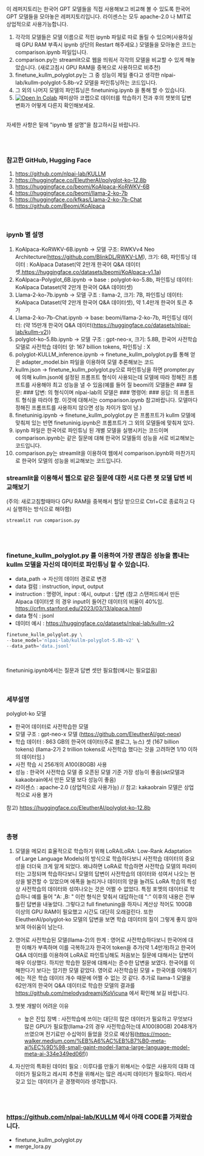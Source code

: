 이 레퍼지토리는 한국어 GPT 모델들을 직접 사용해보고 비교해 볼 수 있도록 한국어 GPT 모델들을 모아놓은 레퍼지토리입니다. 라이센스는 모두 apache-2.0 나 MIT로 상업적으로 사용가능합니다.

1. 각각의 모델들은 모델 이름으로 적힌 ipynb 파일로 따로 돌릴 수 있으며(사용하실 때 GPU RAM 부족시 ipynb 상단의 Restart 해주세요.) 모델들을 모아놓은 코드는 comparison.ipynb 파일입니다. 
2. comparison.py는 streamlit으로 웹을 띄워서 각각의 모델을 비교할 수 있게 해놓았습니다. (새로고침시 GPU RAM을 중복으로 사용하므로 비추천) 
3. finetune_kullm_polyglot.py는 그 중 성능이 제일 좋다고 생각한 nlpai-lab/kullm-polyglot-5.8b-v2 모델을 파인튜닝하는 코드입니다.
4. 그 외의 나머지 모델의 파인튜닝은 finetuninig.ipynb 을 통해 할 수 있습니다. 
5. [![Open In Colab](https://colab.research.google.com/assets/colab-badge.svg)](https://colab.research.google.com/github/daegonYu/ko-gpts/blob/master/polyglot_ko_12_8b%EB%AA%A8%EB%8D%B8_%EB%82%98%EC%9D%98%EB%8D%B0%EC%9D%B4%ED%84%B0%ED%95%99%EC%8A%B5_%EC%A0%84%ED%9B%84%EB%B9%84%EA%B5%90.ipynb)
재미삼아 코랩으로 데이터를 학습하기 전과 후의 챗봇의 답변 변화가 어떻게 다른지 확인해보세요.
<br>
자세한 사항은 밑에 "ipynb 별 설명"을 참고하시길 바랍니다.

<br><br>

### 참고한 GitHub, Hugging Face
1. https://github.com/nlpai-lab/KULLM
2. https://huggingface.co/EleutherAI/polyglot-ko-12.8b
3. https://huggingface.co/beomi/KoAlpaca-KoRWKV-6B
4. https://huggingface.co/beomi/llama-2-ko-7b
5. https://huggingface.co/kfkas/Llama-2-ko-7b-Chat
6. https://github.com/Beomi/KoAlpaca

<br>

### ipynb 별 설명
1. KoAlpaca-KoRWKV-6B.ipynb -> 모델 구조: RWKVv4 Neo Architecture(https://github.com/BlinkDL/RWKV-LM), 크기: 6B, 파인튜닝 데이터 : KoAlpaca Dataset(약 2만개 한국어 Q&A 데이터셋,https://huggingface.co/datasets/beomi/KoAlpaca-v1.1a)
2. KoAlpaca-Polyglot_6B.ipynb -> base : polyglot-ko-5.8b, 파인튜닝 데이터: KoAlpaca Dataset(약 2만개 한국어 Q&A 데이터셋)
3. Llama-2-ko-7b.ipynb -> 모델 구조 : llama-2, 크기: 7B, 파인튜닝 데이터: KoAlpaca Dataset(약 2만개 한국어 Q&A 데이터셋), 약 1.4만개 한국어 토큰 추가
4. Llama-2-ko-7b-Chat.ipynb -> base: beomi/llama-2-ko-7b, 파인튜닝 데이터: (약 15만개 한국어 Q&A 데이터(https://huggingface.co/datasets/nlpai-lab/kullm-v2)) 
5. polyglot-ko-5.8b.ipynb -> 모델 구조 : gpt-neo-x, 크기: 5.8B, 한국어 사전학습 모델로 사전학습 데이터 양: 167 billion tokens, 파인튜닝 : X
6. polyglot-KULLM_inference.ipynb -> finetune_kullm_polyglot.py를 통해 얻은 adapter_model.bin 파일을 이용하여 모델 추론해보는 코드
7. kullm.json -> finetune_kullm_polyglot.py으로 파인튜닝을 하면 prompter.py에 의해 kullm.json에 설정된 프롬프트 형식이 사용되는데 모델에 따라 정해진 프롬프트를 사용해야 최고 성능을 낼 수 있음(예를 들어 질 beomi의 모델들은 ### 질문: ### 답변: 의 형식이며 nlpai-lab의 모델은 ### 명령어: ### 응답: 의 프롬프트 형식을 따라야 함. 이것에 대해서는 comparison.ipynb 참고바랍니다. 모델마다 정해진 프롬프트를 사용하지 않으면 성능 차이가 많이 남.)
8. finetuninig.ipynb -> finetune_kullm_polyglot.py 은 프롬프트가 kullm 모델에 맞춰져 있는 반면 finetuninig.ipynb은 프롬프트가 그 외의 모델들에 맞춰져 있다.
9. ipynb 파일은 한국어로 파인튜닝 된 개별 모델을 실행시키는 코드이며 comparison.ipynb는 같은 질문에 대해 한국어 모델들의 성능을 서로 비교해보는 코드입니다.
10. comparison.py는 streamlit을 이용하여 웹에서 comparison.ipynb와 마찬가지로 한국어 모델의 성능을 비교해보는 코드입니다.<br>

### streamlit을 이용해서 웹으로 같은 질문에 대한 서로 다른 챗 모델 답변 비교해보기
(주의: 새로고침할때마다 GPU RAM을 중복해서 할당 받으므로 Ctrl+C로 종료하고 다시 실행하는 방식으로 해야함)

```python
streamlit run comparison.py
```

<br><br>

### finetune_kullm_polyglot.py 를 이용하여 가장 괜찮은 성능을 뽐내는 kullm 모델을 자신의 데이터로 파인튜닝 할 수 있습니다.
- data_path -> 자신의 데이터 경로로 변경
- data 컬럼 : instruction, input, output
- instruction : 명령어, input : 예시, output : 답변 (참고 스탠퍼드에서 만든 Alpaca 데이터셋 의 경우 input이 들어간 데이터의 비율이 40%임. https://crfm.stanford.edu/2023/03/13/alpaca.html)
- data 형식 : jsonl
- 데이터 예시 : https://huggingface.co/datasets/nlpai-lab/kullm-v2
```python
finetune_kullm_polyglot.py \
--base_model='nlpai-lab/kullm-polyglot-5.8b-v2' \
--data_path='data.jsonl'    
```

<br>

finetuninig.ipynb에서는 질문과 답변 셋만 필요함(예시는 필요없음)

<br>

### 세부설명

polyglot-ko 모델 
- 한국어 데이터로 사전학습한 모델
- 모델 구조 : gpt-neo-x 모델 (https://github.com/EleutherAI/gpt-neox)
- 학습 데이터 : 863 GB의 한국어 데이터(주로 블로그, 뉴스) 셋 (167 billion tokens) (llama-2가 2 trillion tokens로 사전학습 했다는 것을 고려하면 1/10 이하의 데이터임.)
- 사전 학습 시 256개의 A100(80GB) 사용
- 성능 : 한국어 사전학습 모델 중 오픈된 모델 기준 가장 성능이 좋음(skt모델과 kakaobrain에서 만든 모델 보다 성능이 좋음)
- 라이센스 : apache-2.0 (상업적으로 사용가능) // 참고: kakaobrain 모델은 상업적으로 사용 불가

참고) https://huggingface.co/EleutherAI/polyglot-ko-12.8b

<br>

### 총평

1. 모델을 메모리 효율적으로 학습하기 위해 LoRA(LoRA: Low-Rank Adaptation of Large Language Models)의 방식으로 학습하다보니 사전학습 데이터의 중요성을 더더욱 크게 알게 되었다. 왜냐하면 LoRA로 학습하면 사전학습 모델의 파라미터는 고정되며 학습하다보니 모델의 답변이 사전학습의 데이터와 섞여서 나오는 현상을 발견할 수 있었으며 에폭을 늘리거나 데이터의 양을 늘려도 LoRA 학습의 특성상 사전학습의 데이터와 섞여나오는 것은 어쩔 수 없었다. 특정 포멧의 데이터로 학습하니 예를 들어 "A: ,B: " 이런 형식은 맞춰서 대답하는데 ":" 이후의 내용은 전부 틀린 답변을 내놓았다. 그렇다고 full finetuning을 하자니 계산상 적어도 100GB 이상의 GPU RAM이 필요했고 시간도 대단히 오래걸린다. 또한 EleutherAI/polyglot-ko 모델의 답변을 보면 학습 데이터의 질이 그렇게 좋지 않아보여 아쉬움이 남는다.

2. 영어로 사전학습된 모델(llama-2)의 한계 : 영어로 사전학습하다보니 한국어에 대한 이해가 부족하며 이를 극복하고자 한국어 token을 추가(약 1.4만개)하고 한국어 Q&A 데이터를 이용하여 LoRA로 파인튜닝해도 처음보는 질문에 대해서는 답변이 매우 이상했다. 하지만 학습한 질문에 대해서는 준수한 답변을 보였다. 한국어를 이해한다기 보다는 암기한 모델 같았다. 영어로 사전학습된 모델 + 한국어를 이해하기에는 적은 학습 데이터 개수 때문에 어쩔 수 없는 것 같다. 추가로 llama-1 모델을 62만개의 한국어 Q&A 데이터로 학습한 모델의 결과를 https://github.com/melodysdreamj/KoVicuna 에서 확인해 보길 바랍니다.

3. 챗봇 개발이 어려운 이유
   - 높은 진입 장벽 : 사전학습에 쓰이는 대단히 많은 데이터가 필요하고 무엇보다 많은 GPU가 필요함(llama-2의 경우 사전학습하는데 A100(80GB) 2048개가 쓰였으며 전기료만 수십억이 들었을 것으로 예상됨(https://moon-walker.medium.com/%EB%A6%AC%EB%B7%B0-meta-ai%EC%9D%98-small-gaint-model-llama-large-language-model-meta-ai-334e349ed06f)) 
    
4. 자신만의 특화된 데이터 필요 : 이루다를 만들기 위해서는 수많은 사용자의 대화 데이터가 필요하고 레시피 추천을 위해서는 많은 레시피 데이터가 필요하다. 따라서 갖고 있는 데이터가 곧 경쟁력이라 생각합니다.

<br><br>

### https://github.com/nlpai-lab/KULLM 에서 아래 CODE를 가져왔습니다.

- finetune_kullm_polyglot.py
- merge_lora.py        

